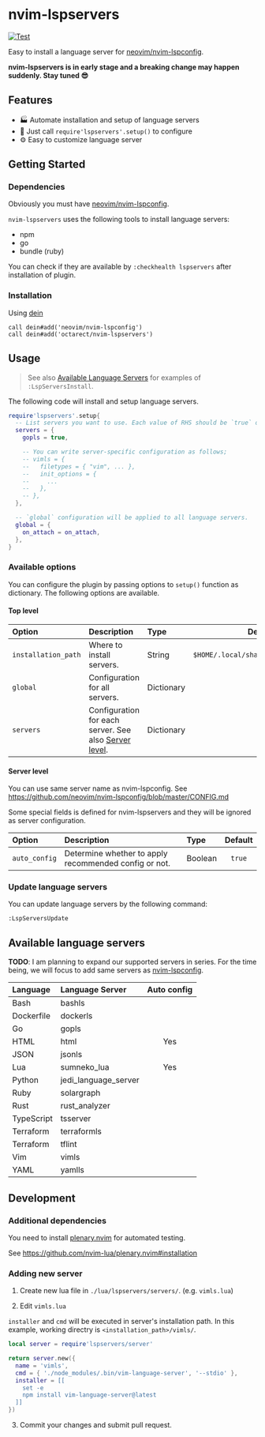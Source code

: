 # nvim-lspservers
[![Test](https://github.com/octarect/nvim-lspservers/actions/workflows/test.yml/badge.svg)](https://github.com/octarect/nvim-lspservers/actions/workflows/test.yml)

Easy to install a language server for [neovim/nvim-lspconfig](https://github.com/neovim/nvim-lspconfig).

**nvim-lspservers is in early stage and a breaking change may happen suddenly. Stay tuned 😎**

## Features

- 🏭 Automate installation and setup of language servers
- 🚀 Just call `require'lspservers'.setup()` to configure
- ⚙️ Easy to customize language server

## Getting Started

### Dependencies

Obviously you must have [neovim/nvim-lspconfig](https://github.com/neovim/nvim-lspconfig).

`nvim-lspservers` uses the following tools to install language servers:

- npm
- go
- bundle (ruby)

You can check if they are available by `:checkhealth lspservers` after installation of plugin.

### Installation

Using [dein](https://github.com/Shougo/dein.vim)

```nvim
call dein#add('neovim/nvim-lspconfig')
call dein#add('octarect/nvim-lspservers')
```

## Usage

> See also [Available Language Servers](#available-language-servers) for examples of `:LspServersInstall`.

The following code will install and setup language servers.

```lua
require'lspservers'.setup{
  -- List servers you want to use. Each value of RHS should be `true` or dictionary.
  servers = {
    gopls = true,

    -- You can write server-specific configuration as follows;
    -- vimls = {
    --   filetypes = { "vim", ... },
    --   init_options = {
    --     ...
    --   },
    -- },
  },

  -- `global` configuration will be applied to all language servers.
  global = {
    on_attach = on_attach,
  },
}
```

### Available options

You can configure the plugin by passing options to `setup()` function as dictionary.
The following options are available.

#### Top level

| Option              | Description                                                            | Type       | Default                              |
|:--------------------|:-----------------------------------------------------------------------|:-----------|:------------------------------------:|
| `installation_path` | Where to install servers.                                              | String     | `$HOME/.local/share/nvim/lspservers` |
| `global`            | Configuration for all servers.                                         | Dictionary | `{}`                                 |
| `servers`           | Configuration for each server. See also [Server level](#server-level). | Dictionary | `{}`                                 |

#### Server level

You can use same server name as nvim-lspconfig. See https://github.com/neovim/nvim-lspconfig/blob/master/CONFIG.md

Some special fields is defined for nvim-lspservers and they will be ignored as server configuration.

| Option        | Description                                           | Type    | Default |
|:--------------|:------------------------------------------------------|:--------|:-------:|
| `auto_config` | Determine whether to apply recommended config or not. | Boolean | `true`  |

### Update language servers

You can update language servers by the following command:

```
:LspServersUpdate
```

## Available language servers

**TODO**: I am planning to expand our supported servers in series. For the time being, we will focus to add same servers as [nvim-lspconfig](https://github.com/neovim/nvim-lspconfig/blob/master/CONFIG.md).

| Language   | Language Server      | Auto config |
|:-----------|:---------------------|:-----------:|
| Bash       | bashls               |             |
| Dockerfile | dockerls             |             |
| Go         | gopls                |             |
| HTML       | html                 | Yes         |
| JSON       | jsonls               |             |
| Lua        | sumneko_lua          | Yes         |
| Python     | jedi_language_server |             |
| Ruby       | solargraph           |             |
| Rust       | rust_analyzer        |             |
| TypeScript | tsserver             |             |
| Terraform  | terraformls          |             |
| Terraform  | tflint               |             |
| Vim        | vimls                |             |
| YAML       | yamlls               |             |

## Development

### Additional dependencies

You need to install [plenary.nvim](https://github.com/nvim-lua/plenary.nvim) for automated testing.

See https://github.com/nvim-lua/plenary.nvim#installation

### Adding new server

1. Create new lua file in `./lua/lspservers/servers/`. (e.g. `vimls.lua`)

2. Edit `vimls.lua`

`installer` and `cmd` will be executed in server's installation path.
In this example, working directry is `<installation_path>/vimls/`.

```lua
local server = require'lspservers/server'

return server.new({
  name = 'vimls',
  cmd = { './node_modules/.bin/vim-language-server', '--stdio' },
  installer = [[
    set -e
    npm install vim-language-server@latest
  ]]
})
```

3. Commit your changes and submit pull request.
